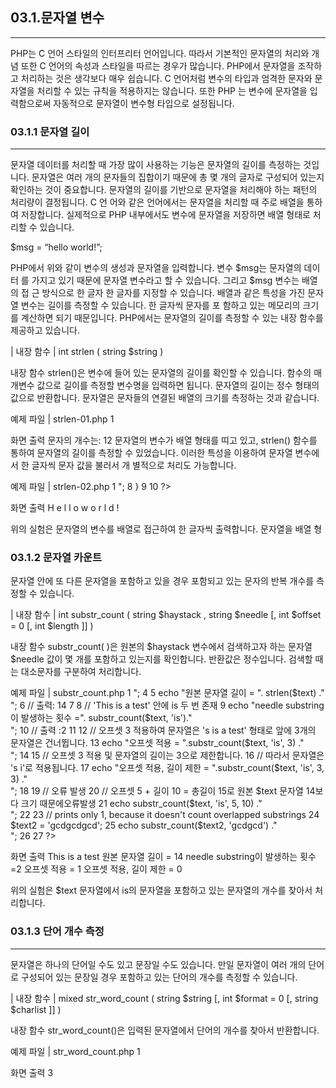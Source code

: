 
## 03.1.문자열 변수 
---
PHP는 C 언어 스타일의 인터프리터 언어입니다. 따라서 기본적인 문자열의 처리와 개념 또한 C 언어의 속성과 스타일을 따르는 경우가 많습니다. 
PHP에서 문자열을 조작하고 처리하는 것은 생각보다 매우 쉽습니다. C 언어처럼 변수의 타입과 엄격한 문자와 문자열을 처리할 수 있는 규칙을 적용하지는 않습니다. 또한 PHP 는 변수에 문자열을 입력함으로써 자동적으로 문자열이 변수형 타입으로 설정됩니다. 

### 03.1.1 문자열 길이
---
문자열 데이터를 처리할 때 가장 많이 사용하는 기능은 문자열의 길이를 측정하는 것입 니다. 문자열은 여러 개의 문자들의 집합이기 때문에 총 몇 개의 글자로 구성되어 있는지 확인하는 것이 중요합니다. 
문자열의 길이를 기반으로 문자열을 처리해야 하는 패턴의 처리량이 결정됩니다. C 언 어와 같은 언어에서는 문자열을 처리할 때 주로 배열을 통하여 저장합니다. 실제적으로 PHP 내부에서도 변수에 문자열을 저장하면 배열 형태로 처리할 수 있습니다. 

$msg = “hello world!”; 

PHP에서 위와 같이 변수의 생성과 문자열을 입력합니다. 변수 $msg는 문자열의 데이터 를 가지고 있기 때문에 문자열 변수라고 할 수 있습니다. 그리고 $msg 변수는 배열의 접 근 방식으로 한 글자 한 글자를 지정할 수 있습니다. 
배열과 같은 특성을 가진 문자열 변수는 길이를 측정할 수 있습니다. 한 글자씩 문자를 포 함하고 있는 메모리의 크기를 계산하면 되기 때문입니다. PHP에서는 문자열의 길이를 측정할 수 있는 내장 함수를 제공하고 있습니다. 

| 내장 함수 | 
int strlen ( string $string ) 

내장 함수 strlen()은 변수에 들어 있는 문자열의 길이를 확인할 수 있습니다. 함수의 매 개변수 값으로 길이를 측정할 변수명을 입력하면 됩니다. 문자열의 길이는 정수 형태의 값으로 반환합니다. 문자열은 문자들의 연결된 배열의 크기를 측정하는 것과 같습니다. 

예제 파일 | strlen-01.php 
1 <?php 2 // 문자열 변수를 생성합니다. 3 $name = "Hello world!"; 4 5 // 문자의 개수를 출력합니다. 
6 echo "문자의 개수는:".strlen($name); 
7 8 ?> 

화면 출력 
문자의 개수는: 12 
문자열의 변수가 배열 형태를 띠고 있고, strlen() 함수를 통하여 문자열의 길이를 측정할 수 있었습니다. 이러한 특성을 이용하여 문자열 변수에서 한 글자씩 문자 값을 불러서 개 별적으로 처리도 가능합니다. 

예제 파일 | strlen-02.php 
1 <?php 2 // 문자열 변수를 생성합니다. 3 $name = "Hello world!"; 4 5 // 한 줄에 문자 한 글자씩 출력합니다. 6 for ($i=0;$i<strlen($name);$i++) { 7 echo $name[$i]."<br>"; 
8 } 9 10 ?> 

화면 출력 
H e l l o 
w o r l d ! 

위의 실험은 문자열의 변수를 배열로 접근하여 한 글자씩 출력합니다. 문자열을 배열 형 

### 03.1.2 문자열 카운트 
문자열 안에 또 다른 문자열을 포함하고 있을 경우 포함되고 있는 문자의 반복 개수를 측 정할 수 있습니다. 

| 내장 함수 | 
int substr_count ( string $haystack , string $needle [, int $offset = 0 [, int $length ]] ) 

내장 함수 substr_count( )은 원본의 $haystack 변수에서 검색하고자 하는 문자열 $needle 값이 몇 개를 포함하고 있는지를 확인합니다. 반환값은 정수입니다. 검색할 때 는 대소문자를 구분하여 처리합니다. 

예제 파일 | substr_count.php 
1 <?php 
2 $text = 'This is a test'; 
3 echo $text . "<br>"; 
4 
5 echo "원본 문자열 길이 = ". strlen($text) ."<br>"; 
6 // 출력: 14 
7 
8 // 'This is a test' 안에 is 두 번 존재 
9 echo "needle substring이 발생하는 횟수 =". substr_count($text, 'is')."<br>"; 
10 // 출력 :2 
11 
12 // 오프셋 3 적용하여 문자열은 's is a test' 형태로 앞에 3개의 문자열은 건너뜁니다. 
13 echo "오프셋 적용 = ".substr_count($text, 'is', 3) ."<br>"; 
14 
15 // 오프셋 3 적용 및 문자열의 길이는 3으로 제한합니다. 
16 // 따라서 문자열은 's i'로 적용됩니다. 
17 echo "오프셋 적용, 길이 제한 = ".substr_count($text, 'is', 3, 3) ."<br>"; 
18 19 // 오류 발생 20 // 오프셋 5 + 길이 10 = 총길이 15로 원본 $text 문자열 14보다 크기 때문에오류발생 21 echo substr_count($text, 'is', 5, 10) ."<br>"; 22 23 // prints only 1, because it doesn't count overlapped substrings 24 $text2 = 'gcdgcdgcd'; 25 echo substr_count($text2, 'gcdgcd') ."<br>"; 26 27 ?> 

화면 출력 
This is a test 원본 문자열 길이 = 14 needle substring이 발생하는 횟수 =2 오프셋 적용 = 1 오프셋 적용, 길이 제한 = 0 

위의 실험은 $text 문자열에서 is의 문자열을 포함하고 있는 문자열의 개수를 찾아서 처 
리합니다. 

### 03.1.3 단어 개수 측정 
---
문자열은 하나의 단어일 수도 있고 문장일 수도 있습니다. 만일 문자열이 여러 개의 단어 
로 구성되어 있는 문장일 경우 포함하고 있는 단어의 개수를 측정할 수 있습니다. 

| 내장 함수 | 
mixed str_word_count ( string $string [, int $format = 0 [, string $charlist ]] ) 

내장 함수 str_word_count()은 입력된 문자열에서 단어의 개수를 찾아서 반환합니다. 

예제 파일 | str_word_count.php 
1 <?php 2 $str = "I love you"; 
3 echo str_word_count($str); 4 5 ?> 

화면 출력 
3 


